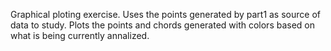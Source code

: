 Graphical ploting exercise. Uses the points generated by part1 as source of data to study. Plots the points and chords generated with colors based on what is being currently annalized.

